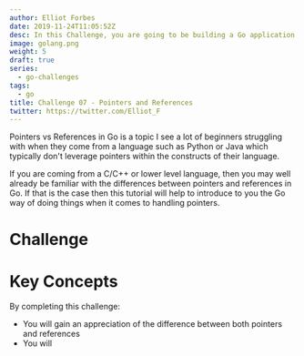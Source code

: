 ```yaml
---
author: Elliot Forbes
date: 2019-11-24T11:05:52Z
desc: In this Challenge, you are going to be building a Go application that 
image: golang.png
weight: 5
draft: true
series:
  - go-challenges
tags:
  - go
title: Challenge 07 - Pointers and References
twitter: https://twitter.com/Elliot_F
---
```


Pointers vs References in Go is a topic I see a lot of beginners struggling with when they come from a language such as Python or Java which typically don't leverage pointers within the constructs of their language.

If you are coming from a C/C++ or lower level language, then you may well already be familiar with the differences between pointers and references in Go. If that is the case then this tutorial will help to introduce to you the Go way of doing things when it comes to handling pointers.

# Challenge



# Key Concepts

By completing this challenge:

* You will gain an appreciation of the difference between both pointers and references
* You will 